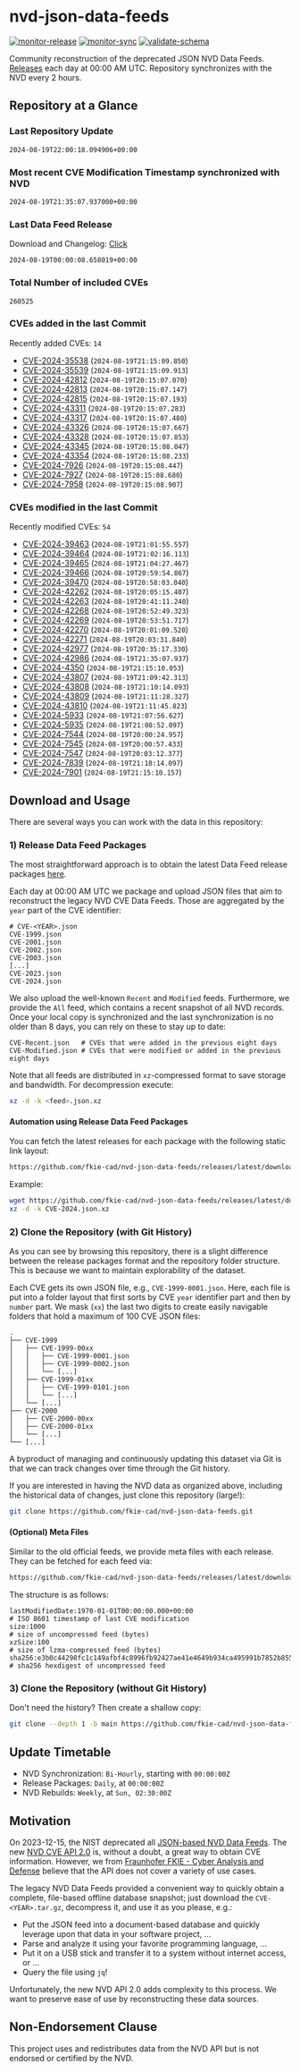 # nvd-json-data-feeds

[![monitor-release](https://github.com/fkie-cad/nvd-json-data-feeds/actions/workflows/monitor_release.yml/badge.svg)](https://github.com/fkie-cad/nvd-json-data-feeds/actions/workflows/monitor_release.yml)
[![monitor-sync](https://github.com/fkie-cad/nvd-json-data-feeds/actions/workflows/monitor_sync.yml/badge.svg)](https://github.com/fkie-cad/nvd-json-data-feeds/actions/workflows/monitor_sync.yml)
[![validate-schema](https://github.com/fkie-cad/nvd-json-data-feeds/actions/workflows/validate_schema.yml/badge.svg)](https://github.com/fkie-cad/nvd-json-data-feeds/actions/workflows/validate_schema.yml)

Community reconstruction of the deprecated JSON NVD Data Feeds.
[Releases](https://github.com/fkie-cad/nvd-json-data-feeds/releases/latest) each day at 00:00 AM UTC.
Repository synchronizes with the NVD every 2 hours.

## Repository at a Glance

### Last Repository Update

```plain
2024-08-19T22:00:18.094906+00:00
```

### Most recent CVE Modification Timestamp synchronized with NVD

```plain
2024-08-19T21:35:07.937000+00:00
```

### Last Data Feed Release

Download and Changelog: [Click](https://github.com/fkie-cad/nvd-json-data-feeds/releases/latest)

```plain
2024-08-19T00:00:08.658019+00:00
```

### Total Number of included CVEs

```plain
260525
```

### CVEs added in the last Commit

Recently added CVEs: `14`

- [CVE-2024-35538](CVE-2024/CVE-2024-355xx/CVE-2024-35538.json) (`2024-08-19T21:15:09.850`)
- [CVE-2024-35539](CVE-2024/CVE-2024-355xx/CVE-2024-35539.json) (`2024-08-19T21:15:09.913`)
- [CVE-2024-42812](CVE-2024/CVE-2024-428xx/CVE-2024-42812.json) (`2024-08-19T20:15:07.070`)
- [CVE-2024-42813](CVE-2024/CVE-2024-428xx/CVE-2024-42813.json) (`2024-08-19T20:15:07.147`)
- [CVE-2024-42815](CVE-2024/CVE-2024-428xx/CVE-2024-42815.json) (`2024-08-19T20:15:07.193`)
- [CVE-2024-43311](CVE-2024/CVE-2024-433xx/CVE-2024-43311.json) (`2024-08-19T20:15:07.283`)
- [CVE-2024-43317](CVE-2024/CVE-2024-433xx/CVE-2024-43317.json) (`2024-08-19T20:15:07.480`)
- [CVE-2024-43326](CVE-2024/CVE-2024-433xx/CVE-2024-43326.json) (`2024-08-19T20:15:07.667`)
- [CVE-2024-43328](CVE-2024/CVE-2024-433xx/CVE-2024-43328.json) (`2024-08-19T20:15:07.853`)
- [CVE-2024-43345](CVE-2024/CVE-2024-433xx/CVE-2024-43345.json) (`2024-08-19T20:15:08.047`)
- [CVE-2024-43354](CVE-2024/CVE-2024-433xx/CVE-2024-43354.json) (`2024-08-19T20:15:08.233`)
- [CVE-2024-7926](CVE-2024/CVE-2024-79xx/CVE-2024-7926.json) (`2024-08-19T20:15:08.447`)
- [CVE-2024-7927](CVE-2024/CVE-2024-79xx/CVE-2024-7927.json) (`2024-08-19T20:15:08.680`)
- [CVE-2024-7958](CVE-2024/CVE-2024-79xx/CVE-2024-7958.json) (`2024-08-19T20:15:08.907`)


### CVEs modified in the last Commit

Recently modified CVEs: `54`

- [CVE-2024-39463](CVE-2024/CVE-2024-394xx/CVE-2024-39463.json) (`2024-08-19T21:01:55.557`)
- [CVE-2024-39464](CVE-2024/CVE-2024-394xx/CVE-2024-39464.json) (`2024-08-19T21:02:16.113`)
- [CVE-2024-39465](CVE-2024/CVE-2024-394xx/CVE-2024-39465.json) (`2024-08-19T21:04:27.467`)
- [CVE-2024-39466](CVE-2024/CVE-2024-394xx/CVE-2024-39466.json) (`2024-08-19T20:59:54.867`)
- [CVE-2024-39470](CVE-2024/CVE-2024-394xx/CVE-2024-39470.json) (`2024-08-19T20:58:03.040`)
- [CVE-2024-42262](CVE-2024/CVE-2024-422xx/CVE-2024-42262.json) (`2024-08-19T20:05:15.407`)
- [CVE-2024-42263](CVE-2024/CVE-2024-422xx/CVE-2024-42263.json) (`2024-08-19T20:41:11.240`)
- [CVE-2024-42268](CVE-2024/CVE-2024-422xx/CVE-2024-42268.json) (`2024-08-19T20:52:49.323`)
- [CVE-2024-42269](CVE-2024/CVE-2024-422xx/CVE-2024-42269.json) (`2024-08-19T20:53:51.717`)
- [CVE-2024-42270](CVE-2024/CVE-2024-422xx/CVE-2024-42270.json) (`2024-08-19T20:01:09.520`)
- [CVE-2024-42271](CVE-2024/CVE-2024-422xx/CVE-2024-42271.json) (`2024-08-19T20:03:31.840`)
- [CVE-2024-42977](CVE-2024/CVE-2024-429xx/CVE-2024-42977.json) (`2024-08-19T20:35:17.330`)
- [CVE-2024-42986](CVE-2024/CVE-2024-429xx/CVE-2024-42986.json) (`2024-08-19T21:35:07.937`)
- [CVE-2024-4350](CVE-2024/CVE-2024-43xx/CVE-2024-4350.json) (`2024-08-19T21:15:10.053`)
- [CVE-2024-43807](CVE-2024/CVE-2024-438xx/CVE-2024-43807.json) (`2024-08-19T21:09:42.313`)
- [CVE-2024-43808](CVE-2024/CVE-2024-438xx/CVE-2024-43808.json) (`2024-08-19T21:10:14.093`)
- [CVE-2024-43809](CVE-2024/CVE-2024-438xx/CVE-2024-43809.json) (`2024-08-19T21:11:28.327`)
- [CVE-2024-43810](CVE-2024/CVE-2024-438xx/CVE-2024-43810.json) (`2024-08-19T21:11:45.823`)
- [CVE-2024-5933](CVE-2024/CVE-2024-59xx/CVE-2024-5933.json) (`2024-08-19T21:07:56.627`)
- [CVE-2024-5935](CVE-2024/CVE-2024-59xx/CVE-2024-5935.json) (`2024-08-19T21:08:52.097`)
- [CVE-2024-7544](CVE-2024/CVE-2024-75xx/CVE-2024-7544.json) (`2024-08-19T20:00:24.957`)
- [CVE-2024-7545](CVE-2024/CVE-2024-75xx/CVE-2024-7545.json) (`2024-08-19T20:00:57.433`)
- [CVE-2024-7547](CVE-2024/CVE-2024-75xx/CVE-2024-7547.json) (`2024-08-19T20:03:12.377`)
- [CVE-2024-7839](CVE-2024/CVE-2024-78xx/CVE-2024-7839.json) (`2024-08-19T21:18:14.097`)
- [CVE-2024-7901](CVE-2024/CVE-2024-79xx/CVE-2024-7901.json) (`2024-08-19T21:15:10.157`)


## Download and Usage

There are several ways you can work with the data in this repository:

### 1) Release Data Feed Packages

The most straightforward approach is to obtain the latest Data Feed release packages [here](https://github.com/fkie-cad/nvd-json-data-feeds/releases/latest).

Each day at 00:00 AM UTC we package and upload JSON files that aim to reconstruct the legacy NVD CVE Data Feeds.
Those are aggregated by the `year` part of the CVE identifier:

```
# CVE-<YEAR>.json
CVE-1999.json
CVE-2001.json
CVE-2002.json
CVE-2003.json
[...]
CVE-2023.json
CVE-2024.json
```

We also upload the well-known `Recent` and `Modified` feeds.
Furthermore, we provide the `All` feed, which contains a recent snapshot of all NVD records.
Once your local copy is synchronized and the last synchronization is no older than 8 days, you can rely on these to stay up to date:

```plain
CVE-Recent.json   # CVEs that were added in the previous eight days
CVE-Modified.json # CVEs that were modified or added in the previous eight days
```

Note that all feeds are distributed in `xz`-compressed format to save storage and bandwidth.
For decompression execute:

```sh
xz -d -k <feed>.json.xz
```

#### Automation using Release Data Feed Packages

You can fetch the latest releases for each package with the following static link layout:

```sh
https://github.com/fkie-cad/nvd-json-data-feeds/releases/latest/download/CVE-<YEAR>.json.xz
```

Example:

```sh
wget https://github.com/fkie-cad/nvd-json-data-feeds/releases/latest/download/CVE-2024.json.xz
xz -d -k CVE-2024.json.xz
```

### 2) Clone the Repository (with Git History)

As you can see by browsing this repository, there is a slight difference between the release packages format and the repository folder structure.
This is because we want to maintain explorability of the dataset.

Each CVE gets its own JSON file, e.g., `CVE-1999-0001.json`.
Here, each file is put into a folder layout that first sorts by CVE `year` identifier part and then by `number` part.
We mask (`xx`) the last two digits to create easily navigable folders that hold a maximum of 100 CVE JSON files:

```plain
.
├── CVE-1999
│   ├── CVE-1999-00xx
│   │   ├── CVE-1999-0001.json
│   │   ├── CVE-1999-0002.json
│   │   └── [...]
│   ├── CVE-1999-01xx
│   │   ├── CVE-1999-0101.json
│   │   └── [...]
│   └── [...]
├── CVE-2000
│   ├── CVE-2000-00xx
│   ├── CVE-2000-01xx
│   └── [...]
└── [...]
```

A byproduct of managing and continuously updating this dataset via Git is that we can track changes over time through the Git history.

If you are interested in having the NVD data as organized above, including the historical data of changes, just clone this repository (large!):

```sh
git clone https://github.com/fkie-cad/nvd-json-data-feeds.git
```

#### (Optional) Meta Files

Similar to the old official feeds, we provide meta files with each release. They can be fetched for each feed via:

```sh
https://github.com/fkie-cad/nvd-json-data-feeds/releases/latest/download/CVE-<YEAR>.meta
```

The structure is as follows:

```plain
lastModifiedDate:1970-01-01T00:00:00.000+00:00                          # ISO 8601 timestamp of last CVE modification
size:1000                                                               # size of uncompressed feed (bytes)
xzSize:100                                                              # size of lzma-compressed feed (bytes)
sha256:e3b0c44298fc1c149afbf4c8996fb92427ae41e4649b934ca495991b7852b855 # sha256 hexdigest of uncompressed feed
```

### 3) Clone the Repository (without Git History)

Don't need the history? Then create a shallow copy:

```sh
git clone --depth 1 -b main https://github.com/fkie-cad/nvd-json-data-feeds.git
```


## Update Timetable

* NVD Synchronization: `Bi-Hourly`, starting with `00:00:00Z`
* Release Packages: `Daily`, at `00:00:00Z`
* NVD Rebuilds: `Weekly`, at `Sun, 02:30:00Z`


## Motivation

On 2023-12-15, the NIST deprecated all [JSON-based NVD Data Feeds](https://nvd.nist.gov/vuln/data-feeds#divRetirementBanner-1).
The new [NVD CVE API 2.0](https://nvd.nist.gov/developers/vulnerabilities) is, without a doubt, a great way to obtain CVE information.
However, we from [Fraunhofer FKIE - Cyber Analysis and Defense](https://www.fkie.fraunhofer.de/en/departments/cad.html) believe that the API does not cover a variety of use cases.

The legacy NVD Data Feeds provided a convenient way to quickly obtain a complete, file-based offline database snapshot; just download the `CVE-<YEAR>.tar.gz`, decompress it, and use it as you please, e.g.:

- Put the JSON feed into a document-based database and quickly leverage upon that data in your software project, ...
- Parse and analyze it using your favorite programming language, ...
- Put it on a USB stick and transfer it to a system without internet access, or ...
- Query the file using `jq`!

Unfortunately, the new NVD API 2.0 adds complexity to this process.
We want to preserve ease of use by reconstructing these data sources.

## Non-Endorsement Clause

This project uses and redistributes data from the NVD API but is not endorsed or certified by the NVD.